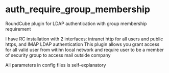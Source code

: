 # auth_require_group_membership
RoundCube plugin for LDAP authentication with group membership requirement

I have RC installation with 2 interfaces: intranet http for all users and public https, and IMAP LDAP authentication
This plugin allows you grant access for all valid user from witihn local network and require user to be a member of security group 
to access mail outside company

All parameters in config files is self-explanatory
